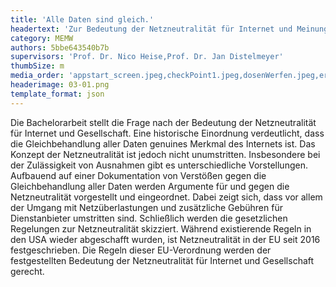 ```yaml
---
title: 'Alle Daten sind gleich.'
headertext: 'Zur Bedeutung der Netzneutralität für Internet und Meinungsfreiheit'
category: MEMW
authors: 5bbe643540b7b
supervisors: 'Prof. Dr. Nico Heise,Prof. Dr. Jan Distelmeyer'
thumbSize: m
media_order: 'appstart_screen.jpeg,checkPoint1.jpeg,dosenWerfen.jpeg,ersteAufgabe.jpeg,filterblase.jpg,finish.jpeg,gameOver.jpeg,itemSammeln.jpeg,kalibrieren.jpeg,map_screen.jpeg,map.jpg,mockup@2x.png,paparazzi.jpeg,portal.jpeg,scavengar_icon.png,startGame.jpeg,startpoint.jpeg,winkel.jpeg,wuerfelStapeln.jpeg'
headerimage: 03-01.png
template_format: json
---
```


Die Bachelorarbeit stellt die Frage nach der Bedeutung der Netzneutralität für Internet und Gesellschaft. Eine historische Einordnung verdeutlicht, dass die Gleichbehandlung aller Daten genuines Merkmal des Internets ist. Das Konzept der Netzneutralität ist jedoch nicht unumstritten. Insbesondere bei der Zulässigkeit von Ausnahmen gibt es unterschiedliche Vorstellungen. Aufbauend auf einer Dokumentation von Verstößen gegen die Gleichbehandlung aller Daten werden Argumente für und gegen die Netzneutralität vorgestellt und eingeordnet. Dabei zeigt sich, dass vor allem der Umgang mit Netzüberlastungen und zusätzliche Gebühren für Dienstanbieter umstritten sind. Schließlich werden die gesetzlichen Regelungen zur Netzneutralität skizziert. Während existierende Regeln in den USA wieder abgeschafft wurden, ist Netzneutralität in der EU seit 2016 festgeschrieben. Die Regeln dieser EU-Verordnung werden der festgestellten Bedeutung der Netzneutralität für Internet und Gesellschaft gerecht.
